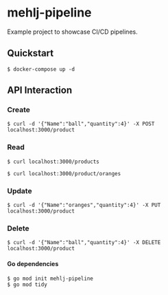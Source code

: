 # mehlj-pipeline

Example project to showcase CI/CD pipelines.

## Quickstart
```
$ docker-compose up -d
```

## API Interaction

### Create
```
$ curl -d '{"Name":"ball","quantity":4}' -X POST localhost:3000/product
```

### Read
```
$ curl localhost:3000/products
```
```
$ curl localhost:3000/product/oranges
```

### Update
```
$ curl -d '{"Name":"oranges","quantity":4}' -X PUT localhost:3000/product
```

### Delete
```
$ curl -d '{"Name":"ball","quantity":4}' -X DELETE localhost:3000/product
```


#### Go dependencies
```
$ go mod init mehlj-pipeline
$ go mod tidy
```


